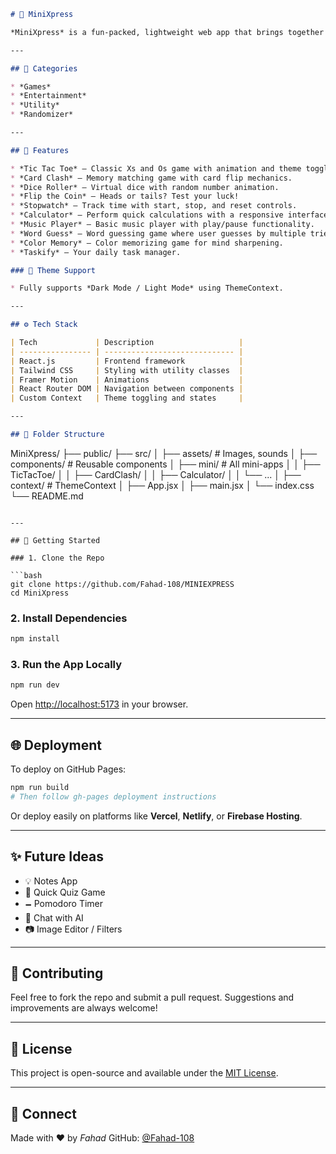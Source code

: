 
```md
# 🚀 MiniXpress

*MiniXpress* is a fun-packed, lightweight web app that brings together a collection of mini tools and games — all built with React. From productivity utilities to engaging games, MiniXpress is designed to deliver fast, enjoyable, and interactive experiences in one place.

---

## 🌟 Categories

* *Games*
* *Entertainment* 
* *Utility* 
* *Randomizer* 

---

## 🌟 Features

* *Tic Tac Toe* – Classic Xs and Os game with animation and theme toggle.
* *Card Clash* – Memory matching game with card flip mechanics.
* *Dice Roller* – Virtual dice with random number animation.
* *Flip the Coin* – Heads or tails? Test your luck!
* *Stopwatch* – Track time with start, stop, and reset controls.
* *Calculator* – Perform quick calculations with a responsive interface.
* *Music Player* – Basic music player with play/pause functionality.
* *Word Guess* – Word guessing game where user guesses by multiple tries.
* *Color Memory* – Color memorizing game for mind sharpening.
* *Taskify* – Your daily task manager.

### 🎨 Theme Support

* Fully supports *Dark Mode / Light Mode* using ThemeContext.

---

## ⚙ Tech Stack

| Tech             | Description                   |
| ---------------- | ----------------------------- |
| React.js         | Frontend framework            |
| Tailwind CSS     | Styling with utility classes  |
| Framer Motion    | Animations                    |
| React Router DOM | Navigation between components |
| Custom Context   | Theme toggling and states     |

---

## 📁 Folder Structure

```

MiniXpress/
├── public/
├── src/
│   ├── assets/             # Images, sounds
│   ├── components/         # Reusable components
│   ├── mini/               # All mini-apps
│   │   ├── TicTacToe/
│   │   ├── CardClash/
│   │   ├── Calculator/
│   │   └── ...
│   ├── context/            # ThemeContext
│   ├── App.jsx
│   ├── main.jsx
│   └── index.css
└── README.md

````

---

## 🚀 Getting Started

### 1. Clone the Repo

```bash
git clone https://github.com/Fahad-108/MINIEXPRESS
cd MiniXpress
````

### 2. Install Dependencies

```bash
npm install
```

### 3. Run the App Locally

```bash
npm run dev
```

Open [http://localhost:5173](http://localhost:5173) in your browser.

---

## 🌐 Deployment

To deploy on GitHub Pages:

```bash
npm run build
# Then follow gh-pages deployment instructions
```

Or deploy easily on platforms like **Vercel**, **Netlify**, or **Firebase Hosting**.

---

## ✨ Future Ideas

* 💡 Notes App
* 🎯 Quick Quiz Game
* 🗕 Pomodoro Timer
* 💭 Chat with AI
* 📷 Image Editor / Filters

---

## 🤝 Contributing

Feel free to fork the repo and submit a pull request. Suggestions and improvements are always welcome!

---

## 📄 License

This project is open-source and available under the [MIT License](LICENSE).

---

## 🔗 Connect

Made with ❤ by *Fahad*
GitHub: [@Fahad-108](https://github.com/Fahad-108)

```
